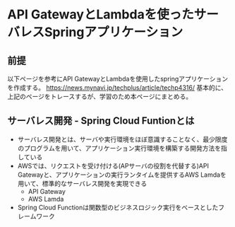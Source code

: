 # API GatewayとLambdaを使ったサーバレスSpringアプリケーション

## 前提
以下ページを参考にAPI GatewayとLambdaを使用したspringアプリケーションを作成する。
https://news.mynavi.jp/techplus/article/techp4316/
基本的に、上記のページをトレースするが、学習のため本ページにまとめる。

## サーバレス開発 - Spring Cloud Funtionとは
- サーバレス開発とは、サーバや実行環境をほぼ意識することなく、最少限度のプログラムを用いて、アプリケーション実行環境を構築する開発方法を指している
- AWSでは、リクエストを受け付ける(APサーバの役割を代替する)API Gatewayと、アプリケーションの実行ランタイムを提供するAWS Lamdaを用いて、標準的なサーバレス開発を実現できる
	- API Gateway
	- AWS Lamda
- Spring Cloud Functionは関数型のビジネスロジック実行をベースとしたフレームワーク


